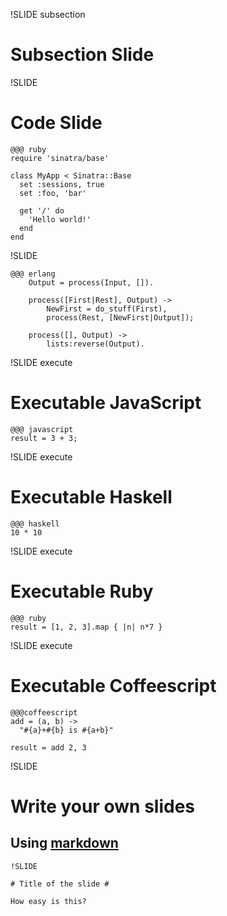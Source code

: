 !SLIDE subsection

# Subsection Slide #

!SLIDE

# Code Slide #

	@@@ ruby
	require 'sinatra/base'

	class MyApp < Sinatra::Base
	  set :sessions, true
	  set :foo, 'bar'

	  get '/' do
	    'Hello world!'
	  end
	end	

!SLIDE

    @@@ erlang
        Output = process(Input, []).

        process([First|Rest], Output) ->
            NewFirst = do_stuff(First),
            process(Rest, [NewFirst|Output]);

        process([], Output) ->
            lists:reverse(Output).

!SLIDE execute

# Executable JavaScript #

	@@@ javascript
	result = 3 + 3;

!SLIDE execute

# Executable Haskell #

	@@@ haskell
	10 * 10

!SLIDE execute

# Executable Ruby #

	@@@ ruby
	result = [1, 2, 3].map { |n| n*7 }

!SLIDE execute
# Executable Coffeescript #

    @@@coffeescript
    add = (a, b) ->
      "#{a}+#{b} is #{a+b}"

    result = add 2, 3


!SLIDE

# Write your own slides #

## Using [markdown](http://daringfireball.net/projects/markdown/)

    !SLIDE
    
    # Title of the slide #
    
    How easy is this?
